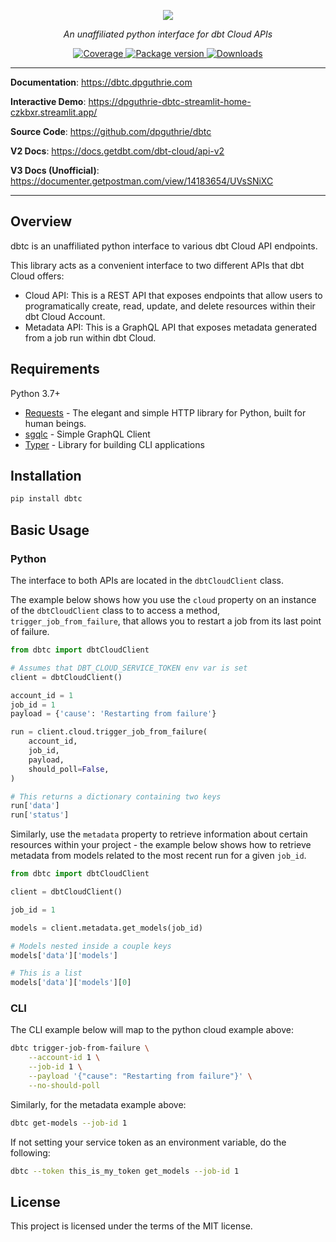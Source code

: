 <p align="center">
    <a href="#"><img src="docs/img/dbt-standalone.png"></a>
</p>
<p align="center">
    <em>An unaffiliated python interface for dbt Cloud APIs</em>
</p>
<p align="center">
    <a href="https://codecov.io/gh/dpguthrie/dbtc" target="_blank">
        <img src="https://img.shields.io/codecov/c/github/dpguthrie/dbtc" alt="Coverage">
    </a>
    <a href="https://pypi.org/project/dbtc" target="_blank">
        <img src="https://badge.fury.io/py/dbtc.svg" alt="Package version">
    </a>
    <a href="https://pepy.tech/project/dbtc" target="_blank">
        <img src="https://pepy.tech/badge/dbtc" alt="Downloads">
    </a>
</p>

---

**Documentation**: <a target="_blank" href="https://dbtc.dpguthrie.com">https://dbtc.dpguthrie.com</a>

**Interactive Demo**: <a target="_blank" href="https://dpguthrie-dbtc-streamlit-home-czkbxr.streamlit.app/">https://dpguthrie-dbtc-streamlit-home-czkbxr.streamlit.app/</a>

**Source Code**: <a target="_blank" href="https://github.com/dpguthrie/dbtc">https://github.com/dpguthrie/dbtc</a>

**V2 Docs**: <a target="_blank" href="https://docs.getdbt.com/dbt-cloud/api-v2">https://docs.getdbt.com/dbt-cloud/api-v2</a>

**V3 Docs (Unofficial)**: <a target="_blank" href="https://documenter.getpostman.com/view/14183654/UVsSNiXC">https://documenter.getpostman.com/view/14183654/UVsSNiXC</a>

---

## Overview

dbtc is an unaffiliated python interface to various dbt Cloud API endpoints.

This library acts as a convenient interface to two different APIs that dbt Cloud offers:

- Cloud API:  This is a REST API that exposes endpoints that allow users to programatically create, read, update, and delete
resources within their dbt Cloud Account.
- Metadata API:  This is a GraphQL API that exposes metadata generated from a job run within dbt Cloud.

## Requirements

Python 3.7+

- [Requests](https://requests.readthedocs.io/en/master/) - The elegant and simple HTTP library for Python, built for human beings.
- [sgqlc](https://github.com/profusion/sgqlc) - Simple GraphQL Client
- [Typer](https://github.com/tiangolo/typer) - Library for building CLI applications

## Installation

```bash
pip install dbtc
```
## Basic Usage

### Python

The interface to both APIs are located in the `dbtCloudClient` class.

The example below shows how you use the `cloud` property on an instance of the `dbtCloudClient` class to to access a method, `trigger_job_from_failure`, that allows you to restart a job from its last point of failure.

```python
from dbtc import dbtCloudClient

# Assumes that DBT_CLOUD_SERVICE_TOKEN env var is set
client = dbtCloudClient()

account_id = 1
job_id = 1
payload = {'cause': 'Restarting from failure'}

run = client.cloud.trigger_job_from_failure(
    account_id,
    job_id,
    payload,
    should_poll=False,
)

# This returns a dictionary containing two keys
run['data']
run['status']
```

Similarly, use the `metadata` property to retrieve information about certain resources within your project - the example below shows how to retrieve metadata from models related to the most recent run for a given `job_id`.

```python
from dbtc import dbtCloudClient

client = dbtCloudClient()

job_id = 1

models = client.metadata.get_models(job_id)

# Models nested inside a couple keys
models['data']['models']

# This is a list
models['data']['models'][0]
```

### CLI

The CLI example below will map to the python cloud example above:

```bash
dbtc trigger-job-from-failure \
    --account-id 1 \
    --job-id 1 \
    --payload '{"cause": "Restarting from failure"}' \
    --no-should-poll
```

Similarly, for the metadata example above:

```bash
dbtc get-models --job-id 1
```

If not setting your service token as an environment variable, do the following:

```bash
dbtc --token this_is_my_token get_models --job-id 1
```

## License

This project is licensed under the terms of the MIT license.
